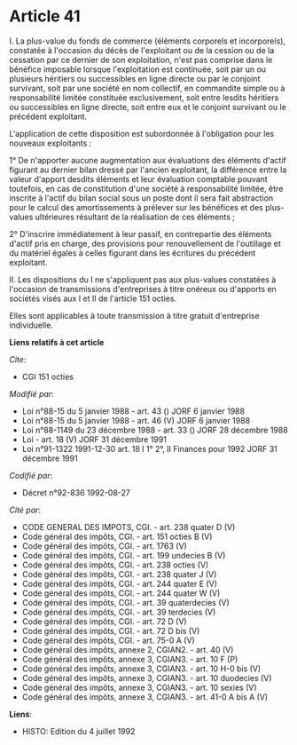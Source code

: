 # Article 41

I. La plus-value du fonds de commerce (éléments corporels et incorporels), constatée à l'occasion du décès de l'exploitant ou
de la cession ou de la cessation par ce dernier de son exploitation, n'est pas comprise dans le bénéfice imposable lorsque
l'exploitation est continuée, soit par un ou plusieurs héritiers ou successibles en ligne directe ou par le conjoint
survivant, soit par une société en nom collectif, en commandite simple ou à responsabilité limitée constituée exclusivement,
soit entre lesdits héritiers ou successibles en ligne directe, soit entre eux et le conjoint survivant ou le précédent
exploitant.

L'application de cette disposition est subordonnée à l'obligation pour les nouveaux exploitants :

1° De n'apporter aucune augmentation aux évaluations des éléments d'actif figurant au dernier bilan dressé par l'ancien
exploitant, la différence entre la valeur d'apport desdits éléments et leur évaluation comptable pouvant toutefois, en cas de
constitution d'une société à responsabilité limitée, être inscrite à l'actif du bilan social sous un poste dont il sera fait
abstraction pour le calcul des amortissements à prélever sur les bénéfices et des plus-values ultérieures résultant de la
réalisation de ces éléments ;

2° D'inscrire immédiatement à leur passif, en contrepartie des éléments d'actif pris en charge, des provisions pour
renouvellement de l'outillage et du matériel égales à celles figurant dans les écritures du précédent exploitant.

II. Les dispositions du I ne s'appliquent pas aux plus-values constatées à l'occasion de transmissions d'entreprises à titre
onéreux ou d'apports en sociétés visés aux I et II de l'article 151 octies.

Elles sont applicables à toute transmission à titre gratuit d'entreprise individuelle.

**Liens relatifs à cet article**

_Cite_:

  - CGI 151 octies

_Modifié par_:

  - Loi n°88-15 du 5 janvier 1988 - art. 43 () JORF 6 janvier 1988
  - Loi n°88-15 du 5 janvier 1988 - art. 46 (V) JORF 6 janvier 1988
  - Loi n°88-1149 du 23 décembre 1988 - art. 33 () JORF 28 décembre 1988
  - Loi - art. 18 (V) JORF 31 décembre 1991
  - Loi n°91-1322 1991-12-30 art. 18 I 1° 2°, II Finances pour 1992 JORF 31 décembre 1991

_Codifié par_:

  - Décret n°92-836 1992-08-27

_Cité par_:

  - CODE GENERAL DES IMPOTS, CGI. - art. 238 quater D (V)
  - Code général des impôts, CGI. - art. 151 octies B (V)
  - Code général des impôts, CGI. - art. 1763 (V)
  - Code général des impôts, CGI. - art. 199 undecies B (V)
  - Code général des impôts, CGI. - art. 238 octies (V)
  - Code général des impôts, CGI. - art. 238 quater J (V)
  - Code général des impôts, CGI. - art. 244 quater E (V)
  - Code général des impôts, CGI. - art. 244 quater W (V)
  - Code général des impôts, CGI. - art. 39 quaterdecies (V)
  - Code général des impôts, CGI. - art. 39 terdecies (V)
  - Code général des impôts, CGI. - art. 72 D (V)
  - Code général des impôts, CGI. - art. 72 D bis (V)
  - Code général des impôts, CGI. - art. 75-0 A (V)
  - Code général des impôts, annexe 2, CGIAN2. - art. 40 (V)
  - Code général des impôts, annexe 3, CGIAN3. - art. 10 F (P)
  - Code général des impôts, annexe 3, CGIAN3. - art. 10 H-0 bis (V)
  - Code général des impôts, annexe 3, CGIAN3. - art. 10 duodecies (V)
  - Code général des impôts, annexe 3, CGIAN3. - art. 10 sexies (V)
  - Code général des impôts, annexe 3, CGIAN3. - art. 41-0 A bis A (V)

**Liens**:

  - HISTO: Edition du 4 juillet 1992
